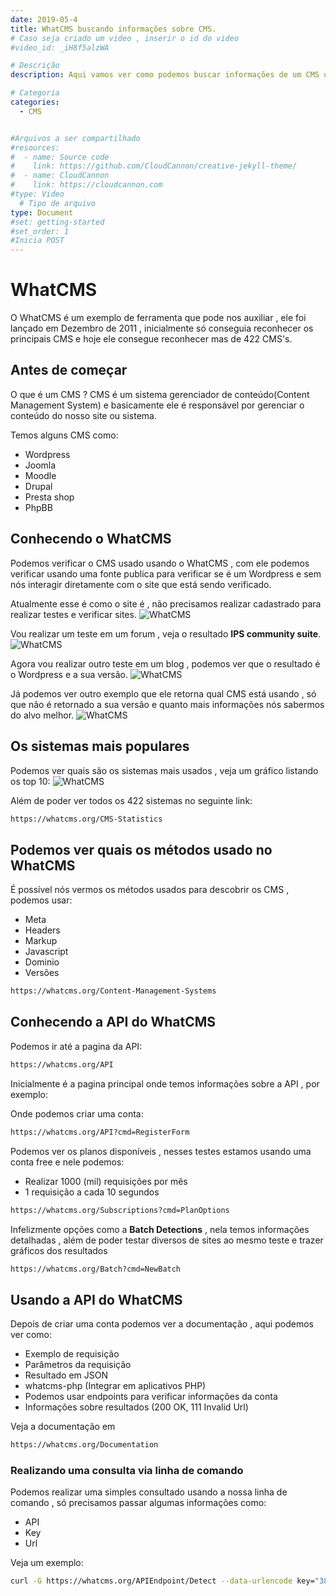 ```yaml
---
date: 2019-05-4
title: WhatCMS buscando informações sobre CMS.
# Caso seja criado um video , inserir o id do video
#video_id: _iH8f5alzWA

# Descrição
description: Aqui vamos ver como podemos buscar informações de um CMS usando o WhatCMS.

# Categoria
categories:
  - CMS


#Arquivos a ser compartilhado
#resources:
#  - name: Source code
#    link: https://github.com/CloudCannon/creative-jekyll-theme/
#  - name: CloudCannon
#    link: https://cloudcannon.com
#type: Video
  # Tipo de arquivo
type: Document
#set: getting-started
#set_order: 1
#Inicia POST
---
```


# WhatCMS
O WhatCMS é um exemplo de ferramenta que pode nos auxiliar , ele foi lançado em Dezembro de 2011 , inicialmente só conseguia reconhecer os principais CMS e hoje ele consegue reconhecer mas de 422 CMS's.

## Antes de começar
O que é um CMS ? CMS é um sistema gerenciador de conteúdo(Content Management System) e basicamente ele é responsável por gerenciar o conteúdo do nosso site ou sistema.

Temos alguns CMS como:
- Wordpress
- Joomla
- Moodle
- Drupal
- Presta shop
- PhpBB

## Conhecendo o WhatCMS
Podemos verificar o CMS usado usando o WhatCMS , com ele podemos verificar usando uma fonte publica para verificar se é um Wordpress e sem nós interagir diretamente com o site que está sendo verificado.

Atualmente esse é como o site é , não precisamos realizar cadastrado para realizar testes e verificar sites.
![WhatCMS](https://i.imgur.com/k8niKRM.png)

Vou realizar um teste em um forum , veja o resultado **IPS community suite**.
![WhatCMS](https://i.imgur.com/hZtF0Ve.png)

Agora vou realizar outro teste em um blog , podemos ver que o resultado é o Wordpress e a sua versão.
![WhatCMS](https://i.imgur.com/kZunYJ2.png)

Já podemos ver outro exemplo que ele retorna qual CMS está usando , só que não é retornado a sua versão e quanto mais informações nós sabermos do alvo melhor.
![WhatCMS](https://i.imgur.com/3xnwKpE.png)

## Os sistemas mais populares
Podemos ver quais são os sistemas mais usados , veja um gráfico listando os top 10:
![WhatCMS](https://i.imgur.com/cymoPd1.png)

Além de poder ver todos os 422 sistemas no seguinte link:
```sh
https://whatcms.org/CMS-Statistics
```

## Podemos ver quais os métodos usado no WhatCMS
É possível nós vermos os métodos usados para descobrir os CMS , podemos usar:

- Meta
- Headers
- Markup
- Javascript
- Dominio
- Versões

```sh
https://whatcms.org/Content-Management-Systems
```

## Conhecendo a API do WhatCMS
Podemos ir até a pagina da API:
```sh
https://whatcms.org/API
```

Inicialmente é a pagina principal onde temos informações sobre a API , por exemplo:

Onde podemos criar uma conta:
```sh
https://whatcms.org/API?cmd=RegisterForm
```

Podemos ver os planos disponíveis , nesses testes estamos usando uma conta free e nele podemos:
- Realizar 1000 (mil) requisições por mês
- 1 requisição a cada 10 segundos

```sh
https://whatcms.org/Subscriptions?cmd=PlanOptions
```

Infelizmente opções como a **Batch Detections** , nela temos informações detalhadas , além de poder testar diversos de sites ao mesmo teste e trazer gráficos dos resultados
```sh
https://whatcms.org/Batch?cmd=NewBatch
```

## Usando a API do WhatCMS
Depois de criar uma conta podemos ver a documentação , aqui podemos ver como:
- Exemplo de requisição
- Parâmetros da requisição
- Resultado em JSON
- whatcms-php (Integrar em aplicativos PHP)
- Podemos usar endpoints para verificar informações da conta
- Informações sobre resultados (200 OK, 111 Invalid Url)

Veja a documentação em
```sh
https://whatcms.org/Documentation
```

### Realizando uma consulta via linha de comando
Podemos realizar uma simples consultado usando a nossa linha de comando , só precisamos passar algumas informações como:
- API
- Key
- Url

Veja um exemplo:
```sh
curl -G https://whatcms.org/APIEndpoint/Detect --data-urlencode key="3847384738478347q4939432098837483473434" --data-urlencode url="en.wikipedia.org"
```
